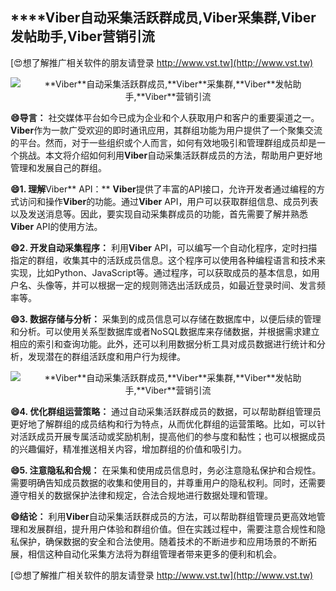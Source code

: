 ## ****Viber**自动采集活跃群成员,**Viber**采集群,**Viber**发帖助手,**Viber**营销引流**

[😍想了解推广相关软件的朋友请登录 http://www.vst.tw](http://www.vst.tw)

 <center><img src="https://vst.tw/MP4/tuiguang/png/4.png" alt="**Viber**自动采集活跃群成员,**Viber**采集群,**Viber**发帖助手,**Viber**营销引流"></center>

**😄导言：**
社交媒体平台如今已成为企业和个人获取用户和客户的重要渠道之一。**Viber**作为一款广受欢迎的即时通讯应用，其群组功能为用户提供了一个聚集交流的平台。然而，对于一些组织或个人而言，如何有效地吸引和管理群组成员却是一个挑战。本文将介绍如何利用**Viber**自动采集活跃群成员的方法，帮助用户更好地管理和发展自己的群组。

**😄1. 理解**Viber** API：**
**Viber**提供了丰富的API接口，允许开发者通过编程的方式访问和操作**Viber**的功能。通过**Viber** API，用户可以获取群组信息、成员列表以及发送消息等。因此，要实现自动采集群成员的功能，首先需要了解并熟悉**Viber** API的使用方法。

**😄2. 开发自动采集程序：**
利用**Viber** API，可以编写一个自动化程序，定时扫描指定的群组，收集其中的活跃成员信息。这个程序可以使用各种编程语言和技术来实现，比如Python、JavaScript等。通过程序，可以获取成员的基本信息，如用户名、头像等，并可以根据一定的规则筛选出活跃成员，如最近登录时间、发言频率等。

**😄3. 数据存储与分析：**
采集到的成员信息可以存储在数据库中，以便后续的管理和分析。可以使用关系型数据库或者NoSQL数据库来存储数据，并根据需求建立相应的索引和查询功能。此外，还可以利用数据分析工具对成员数据进行统计和分析，发现潜在的群组活跃度和用户行为规律。

 <center><img src="https://vst.tw/MP4/tuiguang/png/8.png" alt="**Viber**自动采集活跃群成员,**Viber**采集群,**Viber**发帖助手,**Viber**营销引流"></center>

**😄4. 优化群组运营策略：**
通过自动采集活跃群成员的数据，可以帮助群组管理员更好地了解群组的成员结构和行为特点，从而优化群组的运营策略。比如，可以针对活跃成员开展专属活动或奖励机制，提高他们的参与度和黏性；也可以根据成员的兴趣偏好，精准推送相关内容，增加群组的价值和吸引力。

**😄5. 注意隐私和合规：**
在采集和使用成员信息时，务必注意隐私保护和合规性。需要明确告知成员数据的收集和使用目的，并尊重用户的隐私权利。同时，还需要遵守相关的数据保护法律和规定，合法合规地进行数据处理和管理。

**😄结论：**
利用**Viber**自动采集活跃群成员的方法，可以帮助群组管理员更高效地管理和发展群组，提升用户体验和群组价值。但在实践过程中，需要注意合规性和隐私保护，确保数据的安全和合法使用。随着技术的不断进步和应用场景的不断拓展，相信这种自动化采集方法将为群组管理者带来更多的便利和机会。

[😍想了解推广相关软件的朋友请登录 http://www.vst.tw](http://www.vst.tw)



